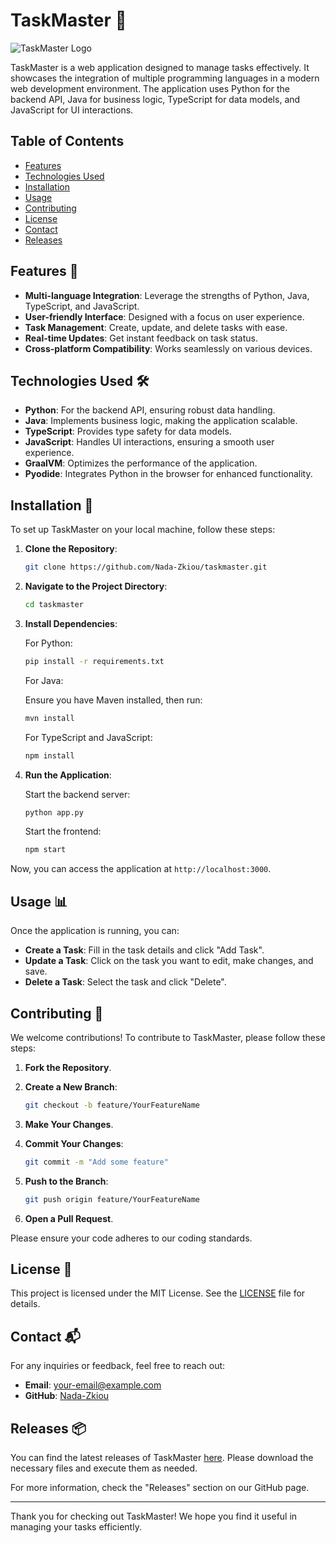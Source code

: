 # TaskMaster 🚀

![TaskMaster Logo](https://img.shields.io/badge/TaskMaster-Task%20Manager-blue)

TaskMaster is a web application designed to manage tasks effectively. It showcases the integration of multiple programming languages in a modern web development environment. The application uses Python for the backend API, Java for business logic, TypeScript for data models, and JavaScript for UI interactions. 

## Table of Contents

- [Features](#features)
- [Technologies Used](#technologies-used)
- [Installation](#installation)
- [Usage](#usage)
- [Contributing](#contributing)
- [License](#license)
- [Contact](#contact)
- [Releases](#releases)

## Features 🌟

- **Multi-language Integration**: Leverage the strengths of Python, Java, TypeScript, and JavaScript.
- **User-friendly Interface**: Designed with a focus on user experience.
- **Task Management**: Create, update, and delete tasks with ease.
- **Real-time Updates**: Get instant feedback on task status.
- **Cross-platform Compatibility**: Works seamlessly on various devices.

## Technologies Used 🛠️

- **Python**: For the backend API, ensuring robust data handling.
- **Java**: Implements business logic, making the application scalable.
- **TypeScript**: Provides type safety for data models.
- **JavaScript**: Handles UI interactions, ensuring a smooth user experience.
- **GraalVM**: Optimizes the performance of the application.
- **Pyodide**: Integrates Python in the browser for enhanced functionality.

## Installation 🔧

To set up TaskMaster on your local machine, follow these steps:

1. **Clone the Repository**:

   ```bash
   git clone https://github.com/Nada-Zkiou/taskmaster.git
   ```

2. **Navigate to the Project Directory**:

   ```bash
   cd taskmaster
   ```

3. **Install Dependencies**:

   For Python:

   ```bash
   pip install -r requirements.txt
   ```

   For Java:

   Ensure you have Maven installed, then run:

   ```bash
   mvn install
   ```

   For TypeScript and JavaScript:

   ```bash
   npm install
   ```

4. **Run the Application**:

   Start the backend server:

   ```bash
   python app.py
   ```

   Start the frontend:

   ```bash
   npm start
   ```

Now, you can access the application at `http://localhost:3000`.

## Usage 📊

Once the application is running, you can:

- **Create a Task**: Fill in the task details and click "Add Task".
- **Update a Task**: Click on the task you want to edit, make changes, and save.
- **Delete a Task**: Select the task and click "Delete".

## Contributing 🤝

We welcome contributions! To contribute to TaskMaster, please follow these steps:

1. **Fork the Repository**.
2. **Create a New Branch**:

   ```bash
   git checkout -b feature/YourFeatureName
   ```

3. **Make Your Changes**.
4. **Commit Your Changes**:

   ```bash
   git commit -m "Add some feature"
   ```

5. **Push to the Branch**:

   ```bash
   git push origin feature/YourFeatureName
   ```

6. **Open a Pull Request**.

Please ensure your code adheres to our coding standards.

## License 📜

This project is licensed under the MIT License. See the [LICENSE](LICENSE) file for details.

## Contact 📬

For any inquiries or feedback, feel free to reach out:

- **Email**: your-email@example.com
- **GitHub**: [Nada-Zkiou](https://github.com/Nada-Zkiou)

## Releases 📦

You can find the latest releases of TaskMaster [here](https://github.com/Nada-Zkiou/taskmaster/releases). Please download the necessary files and execute them as needed.

For more information, check the "Releases" section on our GitHub page.

---

Thank you for checking out TaskMaster! We hope you find it useful in managing your tasks efficiently.